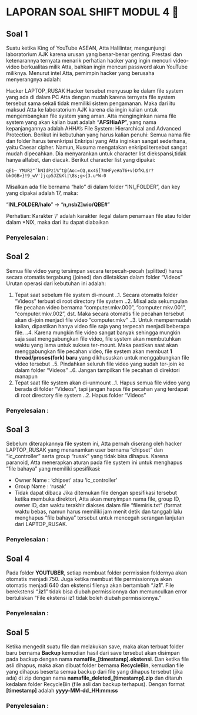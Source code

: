 # LAPORAN SOAL SHIFT MODUL 4 :lemon:

## **Soal 1**

Suatu ketika King of YouTube ASEAN, Atta Halilintar, mengunjungi laboratorium AJK karena urusan yang benar-benar genting. Prestasi dan ketenarannya ternyata menarik perhatian hacker yang ingin mencuri video-video berkualitas milik Atta, bahkan ingin mencuri password akun YouTube miliknya. Menurut intel Atta, pemimpin hacker yang berusaha menyerangnya adalah:

Hacker LAPTOP_RUSAK
Hacker tersebut menyusup ke dalam file system yang ada di dalam PC Atta dengan mudah karena ternyata file system tersebut sama sekali tidak memiliki sistem pengamanan. Maka dari itu maksud Atta ke laboratorium AJK karena dia ingin kalian untuk mengembangkan file system yang aman.
Atta menginginkan nama file system yang akan kalian buat adalah “**AFSHiaAP**”, yang nama kepanjangannya adalah AHHA’s File System: Hierarchical and Advanced Protection. Berikut ini kebutuhan yang harus kalian penuhi:
Semua nama file dan folder harus terenkripsi
Enkripsi yang Atta inginkan sangat sederhana, yaitu Caesar cipher. Namun, Kusuma mengatakan enkripsi tersebut sangat mudah dipecahkan. Dia menyarankan untuk character list diekspansi,tidak hanya alfabet, dan diacak. Berikut character list yang dipakai:

``
qE1~ YMUR2"`hNIdPzi%^t@(Ao:=CQ,nx4S[7mHFye#aT6+v)DfKL$r?bkOGB>}!9_wV']jcp5JZ&Xl|\8s;g<{3.u*W-0
``

Misalkan ada file bernama “halo” di dalam folder “INI_FOLDER”, dan key yang dipakai adalah 17, maka:

“**INI_FOLDER/halo**” → “**n,nsbZ]wio/QBE#**”

Perhatian: Karakter ‘/’ adalah karakter ilegal dalam penamaan file atau folder dalam *NIX, maka dari itu dapat diabaikan

### Penyelesaian :



## **Soal 2**

Semua file video yang tersimpan secara terpecah-pecah (splitted) harus secara otomatis tergabung (joined) dan diletakkan dalam folder “Videos”
Urutan operasi dari kebutuhan ini adalah:
1. Tepat saat sebelum file system di-mount
..1. Secara otomatis folder “Videos” terbuat di root directory file system
..2. Misal ada sekumpulan file pecahan video bernama “computer.mkv.000”, “computer.mkv.001”, “computer.mkv.002”, dst. Maka secara otomatis file pecahan tersebut akan di-join menjadi file video “computer.mkv”
..3. Untuk mempermudah kalian, dipastikan hanya video file saja yang terpecah menjadi beberapa file.
..4. Karena mungkin file video sangat banyak sehingga mungkin saja saat menggabungkan file video, file system akan membutuhkan waktu yang lama untuk sukses ter-mount. Maka pastikan saat akan menggabungkan file pecahan video, file system akan membuat **1 thread/proses(fork) baru** yang dikhususkan untuk menggabungkan file video tersebut
..5. Pindahkan seluruh file video yang sudah ter-join ke dalam folder “Videos”
..6. Jangan tampilkan file pecahan di direktori manapun
2. Tepat saat file system akan di-unmount
..1. Hapus semua file video yang berada di folder “Videos”, tapi jangan hapus file pecahan yang terdapat di root directory file system
..2. Hapus folder “Videos” 


### Penyelesaian :



## **Soal 3**

Sebelum diterapkannya file system ini, Atta pernah diserang oleh hacker LAPTOP_RUSAK yang menanamkan user bernama “chipset” dan “ic_controller” serta group “rusak” yang tidak bisa dihapus. Karena paranoid, Atta menerapkan aturan pada file system ini untuk menghapus “file bahaya” yang memiliki spesifikasi:
* Owner Name     : ‘chipset’ atau ‘ic_controller’
* Group Name    : ‘rusak’
* Tidak dapat dibaca
Jika ditemukan file dengan spesifikasi tersebut ketika membuka direktori, Atta akan menyimpan nama file, group ID, owner ID, dan waktu terakhir diakses dalam file “filemiris.txt” (format waktu bebas, namun harus memiliki jam menit detik dan tanggal) lalu menghapus “file bahaya” tersebut untuk mencegah serangan lanjutan dari LAPTOP_RUSAK.

### Penyelesaian : 


## **Soal 4**

Pada folder **YOUTUBER**, setiap membuat folder permission foldernya akan otomatis menjadi 750. Juga ketika membuat file permissionnya akan otomatis menjadi 640 dan ekstensi filenya akan bertambah “.**iz1**”. File berekstensi “.**iz1**” tidak bisa diubah permissionnya dan memunculkan error bertuliskan “File ekstensi iz1 tidak boleh diubah permissionnya.”

### Penyelesaian :



## **Soal 5**

Ketika mengedit suatu file dan melakukan save, maka akan terbuat folder baru bernama **Backup** kemudian hasil dari save tersebut akan disimpan pada backup dengan nama **namafile_[timestamp].ekstensi**. Dan ketika file asli dihapus, maka akan dibuat folder bernama **RecycleBin**, kemudian file yang dihapus beserta semua backup dari file yang dihapus tersebut (jika ada) di zip dengan nama **namafile_deleted_[timestamp].zip** dan ditaruh kedalam folder RecycleBin (file asli dan backup terhapus). Dengan format **[timestamp]** adalah **yyyy-MM-dd_HH:mm:ss**


### Penyelesaian :
